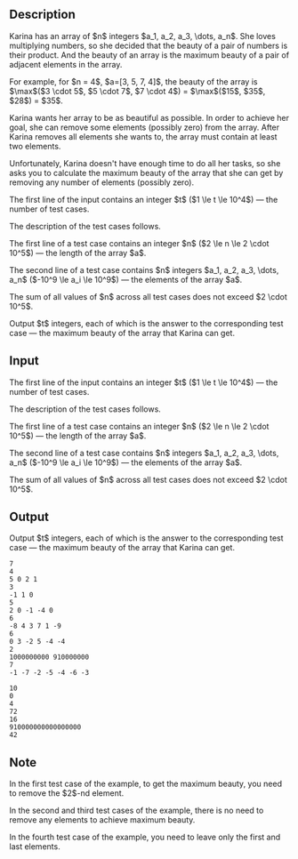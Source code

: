 ## Description

<div><p>Karina has an array of $n$ integers $a_1, a_2, a_3, \dots, a_n$. She loves multiplying numbers, so she decided that the <span class="tex-font-style-it">beauty</span> of a pair of numbers is their product. And the <span class="tex-font-style-it">beauty</span> of an array is the maximum <span class="tex-font-style-it">beauty</span> of a pair of <span class="tex-font-style-bf">adjacent</span> elements in the array.</p><p>For example, for $n = 4$, $a=[3, 5, 7, 4]$, the <span class="tex-font-style-it">beauty</span> of the array is $\max$($3 \cdot 5$, $5 \cdot 7$, $7 \cdot 4$) = $\max$($15$, $35$, $28$) = $35$.</p><p>Karina wants her array to be as <span class="tex-font-style-it">beautiful</span> as possible. In order to achieve her goal, she can remove some elements (possibly zero) from the array. After Karina removes all elements she wants to, the array must contain at least two elements.</p><p>Unfortunately, Karina doesn't have enough time to do all her tasks, so she asks you to calculate the maximum <span class="tex-font-style-it">beauty</span> of the array that she can get by removing any number of elements (possibly zero).</p></div><div class="input-specification"><p>The first line of the input contains an integer $t$ ($1 \le t \le 10^4$)&nbsp;— the number of test cases. </p><p>The description of the test cases follows.</p><p>The first line of a test case contains an integer $n$ ($2 \le n \le 2 \cdot 10^5$)&nbsp;— the length of the array $a$.</p><p>The second line of a test case contains $n$ integers $a_1, a_2, a_3, \dots, a_n$ ($-10^9 \le a_i \le 10^9$)&nbsp;— the elements of the array $a$.</p><p>The sum of all values of $n$ across all test cases does not exceed $2 \cdot 10^5$.</p></div><div class="output-specification"><p>Output $t$ integers, each of which is the answer to the corresponding test case&nbsp;— the maximum <span class="tex-font-style-it">beauty</span> of the array that Karina can get.</p></div>

## Input

<p>The first line of the input contains an integer $t$ ($1 \le t \le 10^4$)&nbsp;— the number of test cases. </p><p>The description of the test cases follows.</p><p>The first line of a test case contains an integer $n$ ($2 \le n \le 2 \cdot 10^5$)&nbsp;— the length of the array $a$.</p><p>The second line of a test case contains $n$ integers $a_1, a_2, a_3, \dots, a_n$ ($-10^9 \le a_i \le 10^9$)&nbsp;— the elements of the array $a$.</p><p>The sum of all values of $n$ across all test cases does not exceed $2 \cdot 10^5$.</p>

## Output

<p>Output $t$ integers, each of which is the answer to the corresponding test case&nbsp;— the maximum <span class="tex-font-style-it">beauty</span> of the array that Karina can get.</p>





```input1|2,3,6,7,10,11,14,15
7
4
5 0 2 1
3
-1 1 0
5
2 0 -1 -4 0
6
-8 4 3 7 1 -9
6
0 3 -2 5 -4 -4
2
1000000000 910000000
7
-1 -7 -2 -5 -4 -6 -3
```




```output1
10
0
4
72
16
910000000000000000
42
```



## Note

<p>In the first test case of the example, to get the maximum beauty, you need to remove the $2$-nd element.</p><p>In the second and third test cases of the example, there is no need to remove any elements to achieve maximum beauty.</p><p>In the fourth test case of the example, you need to leave only the first and last elements.</p>
